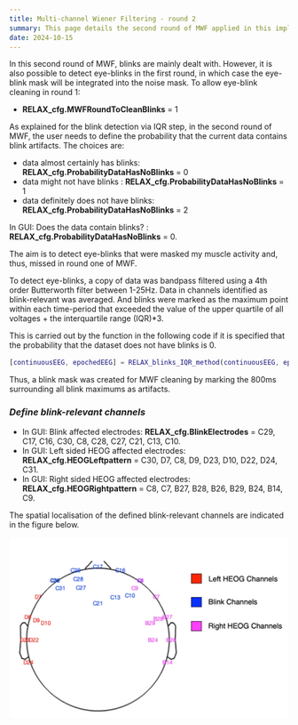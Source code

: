 ```yaml
---
title: Multi-channel Wiener Filtering - round 2
summary: This page details the second round of MWF applied in this implementation of the RELAX pipeline.
date: 2024-10-15
---
```


In this second round of MWF, blinks are mainly dealt with. However, it is also possible to detect eye-blinks in the first round, in which case the eye-blink mask will be integrated into the noise mask. To allow eye-blink cleaning in round 1:

- **RELAX_cfg.MWFRoundToCleanBlinks** = 1

As explained for the blink detection via IQR step, in the second round of MWF, the user needs to define the probability that the current data contains blink artifacts. The choices are:

- data almost certainly has blinks: **RELAX_cfg.ProbabilityDataHasNoBlinks** = 0
- data might not have blinks : **RELAX_cfg.ProbabilityDataHasNoBlinks** = 1
- data definitely does not have blinks: **RELAX_cfg.ProbabilityDataHasNoBlinks** = 2

In GUI: Does the data contain blinks? : **RELAX_cfg.ProbabilityDataHasNoBlinks** = 0.

The aim is to detect eye-blinks that were masked my muscle activity and, thus, missed in round one of MWF.

To detect eye-blinks, a copy of data was bandpass filtered using a 4th order Butterworth filter between 1-25Hz. Data in channels identified as blink-relevant was averaged. And blinks were marked as the maximum point within each time-period that exceeded the value of the upper quartile of all voltages + the interquartile range (IQR)*3. 

This is carried out by the function in the following code if it is specified that the probability that the dataset does not have blinks is 0. 

```matlab
[continuousEEG, epochedEEG] = RELAX_blinks_IQR_method(continuousEEG, epochedEEG, RELAX_cfg)
```

Thus, a blink mask was created for MWF cleaning by marking the 800ms surrounding all blink maximums as artifacts. 

### *Define blink-relevant channels*

- In GUI: Blink affected electrodes: **RELAX_cfg.BlinkElectrodes** = C29, C17, C16, C30, C8, C28, C27, C21, C13, C10.
- In GUI: Left sided HEOG affected electrodes: **RELAX_cfg.HEOGLeftpattern** = C30, D7, C8, D9, D23, D10, D22, D24, C31.
- In GUI: Right sided HEOG affected electrodes: **RELAX_cfg.HEOGRightpattern** = C8, C7, B27, B28, B26, B29, B24, B14, C9.

The spatial localisation of the defined blink-relevant channels are indicated in the figure below.

![Eye-blink detection channels](BlinkChannels_figure.png "Figure 1: Head plot showing defined blink channels for use in IQR algorithm.")
